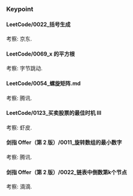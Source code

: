 ### Keypoint
#### LeetCode/0022_括号生成
考察: 京东.
#### LeetCode/0069_x 的平方根
考察: 字节跳动.
#### LeetCode/0054_螺旋矩阵.md
考察: 腾讯.
#### LeetCode/0123_买卖股票的最佳时机 III
考察: 虾皮.
#### 剑指 Offer（第 2 版）/0011_旋转数组的最小数字
考察: 腾讯.
#### 剑指 Offer（第 2 版）/0022_链表中倒数第k个节点
考察: 滴滴.
